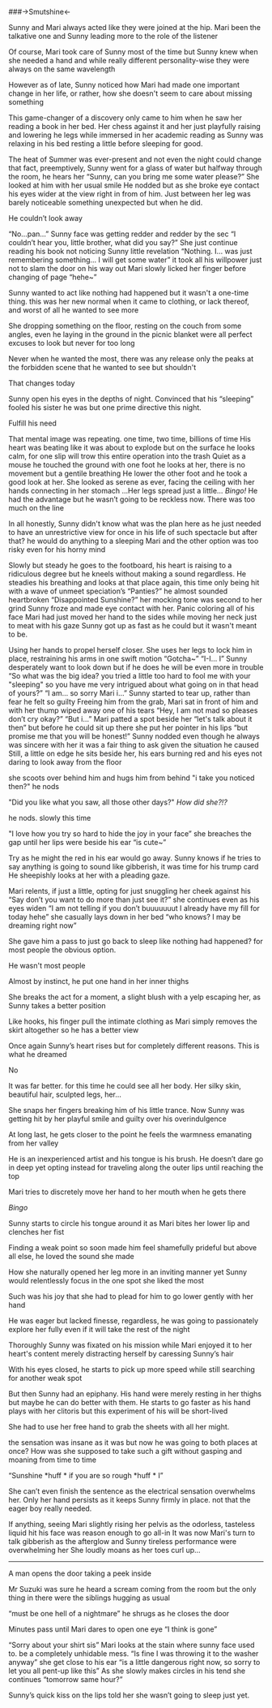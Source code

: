 ###->Smutshine<-

Sunny and Mari always acted like they were joined at the hip. Mari been the talkative one and Sunny leading more to the role of the listener

Of course, Mari took care of Sunny most of the time but Sunny knew when she needed a hand and while really different personality-wise they were always on the same wavelength

However as of late, Sunny noticed how Mari had made one important change in her life, or rather, how she doesn't seem to care about missing something

This game-changer of a discovery only came to him when he saw her reading a book in her bed. Her chess against it and her just playfully raising and lowering he legs while immersed in her academic reading as Sunny was relaxing in his bed resting a little before sleeping for good.

The heat of Summer was ever-present and not even the night could change that fact, preemptively, Sunny went for a glass of water but halfway through the room, he hears her
“Sunny, can you bring me some water please?” She looked at him with her usual smile
He nodded but as she broke eye contact his eyes wider at the view right in from of him. Just between her leg was barely noticeable something unexpected but when he did.

He couldn’t look away

“No…pan…” Sunny face was getting redder and redder by the sec
“I couldn’t hear you, little brother, what did you say?” She just continue reading his book not noticing Sunny little revelation
“Nothing. I… was just remembering something… I will get some water” it took all his willpower just not to slam the door on his way out
Mari slowly licked her finger before changing of page “hehe~”

Sunny wanted to act like nothing had happened but it wasn't a one-time thing. this was her new normal when it came to clothing, or lack thereof, and worst of all he wanted to see more

She dropping something on the floor, resting on the couch from some angles, even he laying in the ground in the picnic blanket were all perfect excuses to look but never for too long

Never when he wanted the most, there was any release only the peaks at the forbidden scene that he wanted to see but shouldn't

That changes today

Sunny open his eyes in the depths of night. Convinced that his “sleeping” fooled his sister he was but one prime directive this night.

Fulfill his need

That mental image was repeating. one time, two time, billions of time
His heart was beating like it was about to explode but on the surface he looks calm, for one slip will trow this entire operation into the trash
Quiet as a mouse he touched the ground with one foot
he looks at her, there is no movement but a gentile breathing
He lower the other foot and he took a good look at her.  She looked as serene as ever, facing the ceiling with her hands connecting in her stomach
…Her legs spread just a little…
*Bingo!*
He had the advantage but he wasn’t going to be reckless now. There was too much on the line

In all honestly, Sunny didn't know what was the plan here as he just needed to have an unrestrictive view for once in his life of such spectacle but after that? he would do anything to a sleeping Mari and the other option was too risky even for his horny mind

Slowly but steady he goes to the footboard, his heart is raising to a ridiculous degree but he kneels without making a sound regardless.
He steadies his breathing and looks at that place again, this time only being hit with a wave of unmeet speciation’s
“Panties?” he almost sounded heartbroken
“Disappointed Sunshine?”  her mocking tone was second to her grind
Sunny froze and made eye contact with her. Panic coloring all of his face
Mari had just moved her hand to the sides while moving her neck just to meat with his gaze
Sunny got up as fast as he could but it wasn't meant to be.

Using her hands to propel herself closer. She uses her legs to lock him in place, restraining his arms in one swift motion “Gotcha~”
“I-I… I” Sunny desperately want to look down but if he does he will be even more in trouble
“So what was the big idea? you tried a little too hard to fool me with your "sleeping" so you have me very intrigued about what going on in that head of yours?”
“I am... so sorry Mari i…” Sunny started to tear up, rather than fear he felt so guilty
Freeing him from the grab, Mari sat in front of him and with her thump wiped away one of his tears “Hey, I am not mad so pleases don’t cry okay?”
“But i…”
Mari patted a spot beside her “let's talk about it then” but before he could sit up there she put her pointer in his lips “but promise me that you will be honest!”
Sunny nodded even though he always was sincere with her it was a fair thing to ask given the situation he caused
Still, a little on edge he sits beside her, his ears burning red and his eyes not daring to look away from the floor

she scoots over behind him and hugs him from behind "i take you noticed then?"
he nods

"Did you like what you saw, all those other days?"
*How did she?!?*

he nods. slowly this time

"I love how you try so hard to hide the joy in your face” she breaches the gap until her lips were beside his ear “is cute~”

Try as he might the red in his ear would go away. Sunny knows if he tries to say anything is going to sound like gibberish, it was time for his trump card
He sheepishly looks at her with a pleading gaze.

Mari relents, if just a little, opting for just snuggling her cheek against his
“Say don’t you want to do more than just see it?” she continues even as his eyes widen “I am not telling if you don’t buuuuuuut I already have my fill for today hehe” she casually lays down in her bed “who knows? I may be dreaming right now”

She gave him a pass to just go back to sleep like nothing had happened? for most people the obvious option.

He wasn't most people

Almost by instinct, he put one hand in her inner thighs

She breaks the act for a moment, a slight blush with a yelp escaping her, as Sunny takes a better position

Like hooks, his finger pull the intimate clothing as Mari simply removes the skirt altogether so he has a better view

Once again Sunny’s heart rises but for completely different reasons. This is what he dreamed

No

It was far better. for this time he could see all her body. Her silky skin, beautiful hair, sculpted legs, her…

She snaps her fingers breaking him of his little trance. Now Sunny was getting hit by her playful smile and guilty over his overindulgence

At long last, he gets closer to the point he feels the warmness emanating from her valley

He is an inexperienced artist and his tongue is his brush. He doesn’t dare go in deep yet opting instead for traveling along the outer lips until reaching the top

Mari tries to discretely move her hand to her mouth when he gets there

*Bingo*

Sunny starts to circle his tongue around it as Mari bites her lower lip and clenches her fist

Finding a weak point so soon made him feel shamefully prideful but above all else, he loved the sound she made

How she naturally opened her leg more in an inviting manner yet Sunny would relentlessly focus in the one spot she liked the most

Such was his joy that she had to plead for him to go lower gently with her hand

He was eager but lacked finesse, regardless, he was going to passionately explore her fully even if it will take the rest of the night

Thoroughly Sunny was fixated on his mission while Mari enjoyed it to her heart's content merely distracting herself by caressing Sunny’s hair

With his eyes closed, he starts to pick up more speed while still searching for another weak spot 

But then Sunny had an epiphany. His hand were merely resting in her thighs but maybe he can do better with them. He starts to go faster as his hand plays with her clitoris but this experiment of his will be short-lived

She had to use her free hand to grab the sheets with all her might.

the sensation was insane as it was but now he was going to both places at once? How was she supposed to take such a gift without gasping and moaning from time to time

“Sunshine *huff * if you are so rough *huff * I”

She can’t even finish the sentence as the electrical sensation overwhelms her. Only her hand persists as it keeps Sunny firmly in place. not that the eager boy really needed.

If anything, seeing Mari slightly rising her pelvis as the odorless, tasteless liquid hit his face was reason enough to go all-in
It was now Mari's turn to talk gibberish as the afterglow and Sunny tireless performance were overwhelming her
She loudly moans as her toes curl up…

---------------------------------------------------------

A man opens the door taking  a peek inside

Mr Suzuki was sure he heard a scream coming from the room but the only thing in there were the siblings hugging as usual

“must be one hell of a nightmare” he shrugs as he closes the door

Minutes pass until Mari dares to open one eye “I think is gone”

“Sorry about your shirt sis” Mari looks at the stain where sunny face used to. be a completely unhidable mess. 
“Is fine I was throwing it to the washer anyway” she get close to his ear “is a little dangerous right now, so sorry to let you all pent-up like this”
As she slowly makes circles in his tend she continues “tomorrow same hour?”

Sunny’s quick kiss on the lips told her she wasn’t going to sleep just yet.
